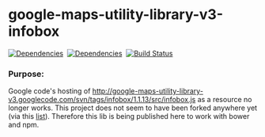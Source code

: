 google-maps-utility-library-v3-infobox
==============

[![Dependencies](https://david-dm.org/nmccready/google-maps-utility-library-v3-infobox.png)](https://david-dm.org/nmccready/google-maps-utility-library-v3-infobox)&nbsp;
[![Dependencies](https://david-dm.org/nmccready/google-maps-utility-library-v3-infobox.png)](https://david-dm.org/nmccready/google-maps-utility-library-v3-infobox)&nbsp;
[![Build Status](https://travis-ci.org/nmccready/google-maps-utility-library-v3-infobox.png?branch=master)](https://travis-ci.org/nmccready/google-maps-utility-library-v3-infobox)


### Purpose:

Google code's hosting of http://google-maps-utility-library-v3.googlecode.com/svn/tags/infobox/1.1.13/src/infobox.js as a resource no longer works. This project does not seem to have been forked anywhere yet (via this [list](http://googlemaps.github.io/libraries.html)). Therefore this lib is being published here to work with bower and npm.

